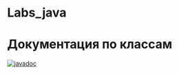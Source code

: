 # Labs_java
# Документация по классам
[![javadoc](https://freesvg.org/img/1671877815Bee.png)](https://sopfiee.github.io/Labs_java/) 
